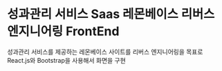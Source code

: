 # 성과관리 서비스 Saas 레몬베이스 리버스엔지니어링 FrontEnd

성과관리 서비스를 제공하는 레몬베이스 사이트를 리버스 엔지니어링을 목표로 React.js와 Bootstrap을 사용해서 화면을 구현

